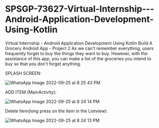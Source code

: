 # SPSGP-73627-Virtual-Internship---Android-Application-Development-Using-Kotlin
Virtual Internship - Android Application Development Using Kotlin
Build A Grocery Android App - Project 2
As we can't remember everything, users frequently forget to buy the things they want to buy. 
However, with the assistance of this app, you can make a list of the groceries you intend to buy so that you don't forget anything.

SPLASH SCREEN:

![WhatsApp Image 2022-09-25 at 8 25 43 PM](https://user-images.githubusercontent.com/92245391/192150165-dc0877fb-b117-4ccf-aad7-86b2bc926e01.jpeg)

ADD ITEM (MainActivity):

![WhatsApp Image 2022-09-25 at 8 24 14 PM](https://user-images.githubusercontent.com/92245391/192150202-338506b1-b0b9-4d71-bdd7-035b4df515ac.jpeg)

Delete Item(long press on the item in the Listview):

![WhatsApp Image 2022-09-25 at 8 24 13 PM](https://user-images.githubusercontent.com/92245391/192150231-f4060cbf-64a7-49e2-b8b9-11343338115e.jpeg)
